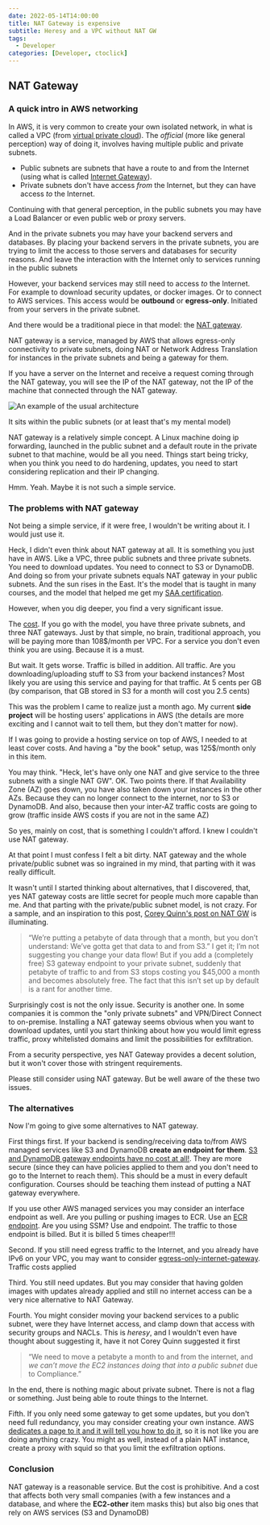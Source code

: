 ```yaml
---
date: 2022-05-14T14:00:00
title: NAT Gateway is expensive
subtitle: Heresy and a VPC without NAT GW
tags:
  - Developer
categories: [Developer, ctoclick]
---
```

## NAT Gateway

### A quick intro in AWS networking

In AWS, it is very common to create your own isolated network, in what is called a VPC (from [virtual private cloud](https://aws.amazon.com/vpc/)). The _official_ (more like general perception) way of doing it, involves having multiple public and private subnets. 

* Public subnets are subnets that have a route to and from the Internet (using what is called [Internet Gateway](https://docs.aws.amazon.com/vpc/latest/userguide/VPC_Internet_Gateway.html)). 
* Private subnets don't have access _from_ the Internet, but they can have access _to_ the Internet.

Continuing with that general perception, in the public subnets you may have a Load Balancer or even public web or proxy servers. 

And in the private subnets you may have your backend servers and databases. By placing your backend servers in the private subnets, you are trying to limit the access to those servers and databases for security reasons. And leave the interaction with the Internet only to services running in the public subnets

However, your backend services may still need to access _to_ the Internet. For example to download security updates, or docker images. Or to connect to AWS services. This access would be **outbound** or **egress-only**. Initiated from your servers in the private subnet. 

And there would be a traditional piece in that model: the [NAT gateway](https://docs.aws.amazon.com/vpc/latest/userguide/vpc-nat-gateway.html). 

NAT gateway is a service, managed by AWS that allows egress-only connectivity to private subnets, doing NAT or Network Address Translation for instances in the private subnets and being a gateway for them. 

If you have a server on the Internet and receive a request coming through the NAT gateway, you will see the IP of the NAT gateway, not the IP of the machine that connected through the NAT gateway.

![An example of the usual architecture](/img/Screenshot_20220515-113548.png "Only two availability zones!!!")

It sits within the public subnets (or at least that's my mental model)

NAT gateway is a relatively simple concept. A Linux machine doing ip forwarding, launched in the public subnet and a default route in the private subnet to that machine, would be all you need. Things start being tricky, when you think you need to do hardening, updates, you need to start considering replication and their IP changing.

Hmm. Yeah. Maybe it is not such a simple service.

### The problems with NAT gateway

Not being a simple service, if it were free, I wouldn't be writing about it. I would just use it.

Heck, I didn't even think about NAT gateway at all. It is something you just have in AWS. Like a VPC, three public subnets and three private subnets. You need to download updates. You need to connect to S3 or DynamoDB. And doing so from your private subnets equals NAT gateway in your public subnets. And the sun rises in the East. It's the model that is taught in many courses, and the model that helped me get my [SAA certification](https://aws.amazon.com/certification/certified-solutions-architect-associate/). 

However, when you dig deeper, you find a very significant issue.

The [cost](https://aws.amazon.com/vpc/pricing/). If you go with the model, you have three private subnets, and three NAT gateways. Just by that simple, no brain, traditional approach, you will be paying more than 108$/month per VPC. For a service you don't even think you are using. Because it is a must.

But wait. It gets worse. Traffic is billed in addition. All traffic. Are you downloading/uploading stuff to S3 from your backend instances? Most likely you are using this service and paying for that traffic. At 5 cents per GB (by comparison, that GB stored in S3 for a month will cost you 2.5 cents)

This was the problem I came to realize just a month ago. My current **side project** will be hosting users' applications in AWS (the details are more exciting and I cannot wait to tell them, but they don't matter for now). 

If I was going to provide a hosting service on top of AWS, I needed to at least cover costs. And having a "by the book" setup, was 125$/month only in this item. 

You may think. "Heck, let's have only one NAT and give service to the three subnets with a single NAT GW". OK. Two points there. If that Availability Zone (AZ) goes down, you have also taken down your instances in the other AZs. Because they can no longer connect to the internet, nor to S3 or DynamoDB. And also, because then your inter-AZ traffic costs are going to grow (traffic inside AWS costs if you are not in the same AZ)

So yes, mainly on cost, that is something I couldn't afford. I knew I couldn't use NAT gateway.

At that point I must confess I felt a bit dirty. NAT gateway and the whole private/public subnet was so ingrained in my mind, that parting with it was really difficult. 

It wasn't until I started thinking about alternatives, that I discovered, that, yes NAT gateway costs are little secret for people much more capable than me. And that parting with the private/public subnet model, is not crazy. For a sample, and an inspiration to this post, [Corey Quinn's post on NAT GW](https://www.lastweekinaws.com/blog/the-aws-managed-nat-gateway-is-unpleasant-and-not-recommended/) is illuminating.

> “We’re putting a petabyte of data through that a month, but you don’t understand: We’ve gotta get that data to and from S3.” I get it; I’m not suggesting you change your data flow! But if you add a (completely free) S3 gateway endpoint to your private subnet, suddenly that petabyte of traffic to and from S3 stops costing you $45,000 a month and becomes absolutely free. The fact that this isn’t set up by default is a rant for another time.

Surprisingly cost is not the only issue. Security is another one. In some companies it is common the "only private subnets" and VPN/Direct Connect to on-premise. Installing a NAT gateway seems obvious when you want to download updates, until you start thinking about how you would limit egress traffic, proxy whitelisted domains and limit the possibilities for exfiltration. 

From a security perspective, yes NAT Gateway provides a decent solution, but it won't cover those with stringent requirements.

Please still consider using NAT gateway. But be well aware of the these two issues.

### The alternatives

Now I'm going to give some alternatives to NAT gateway. 

First things first. If your backend is sending/receiving data to/from AWS managed services like S3 and DynamoDB **create an endpoint for them**. [S3 and DynamoDB gateway endpoints have no cost at all!](https://docs.aws.amazon.com/vpc/latest/privatelink/vpc-endpoints-ddb.html). They are more secure (since they can have policies applied to them and you don't need to go to the Internet to reach them). This should be a must in every default configuration. Courses should be teaching them instead of putting a NAT gateway everywhere.

If you use other AWS managed services you may consider an interface endpoint as well. Are you pulling or pushing images to ECR. Use an [ECR endpoint](https://docs.aws.amazon.com/AmazonECR/latest/userguide/vpc-endpoints.html). Are you using SSM? Use and endpoint. The traffic to those endpoint is billed. But it is billed 5 times cheaper!!!

Second. If you still need egress traffic to the Internet, and you already have IPv6 on your VPC, you may want to consider [egress-only-internet-gateway](https://docs.aws.amazon.com/vpc/latest/userguide/egress-only-internet-gateway.html). Traffic costs applied

Third. You still need updates. But you may consider that having golden images with updates already applied and still no internet access can be a very nice alternative to NAT Gateway.

Fourth. You might consider moving your backend services to a public subnet, were they have Internet access, and clamp down that access with security groups and NACLs. This is _heresy_, and I wouldn't even have thought about suggesting it, have it not Corey Quinn suggested it first

>“We need to move a petabyte a month to and from the internet, and _we can’t move the EC2 instances doing that into a public subnet_ due to Compliance.”

In the end, there is nothing magic about private subnet. There is not a flag or something. Just being able to route things to the Internet.

Fifth. If you only need some gateway to get some updates, but you don't need full redundancy, you may consider creating your own instance. AWS [dedicates a page to it and it will tell you how to do it](https://docs.aws.amazon.com/vpc/latest/userguide/VPC_NAT_Instance.html), so it is not like you are doing anything crazy. You might as well, instead of a plain NAT instance, create a proxy with squid so that you limit the exfiltration options.

### Conclusion

NAT gateway is a reasonable service. But the cost is prohibitive. And a cost that affects both very small companies (with a few instances and a database, and where the **EC2-other** item masks this) but also big ones that rely on AWS services (S3 and DynamoDB)
